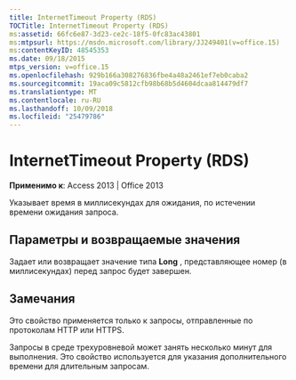 ```yaml
---
title: InternetTimeout Property (RDS)
TOCTitle: InternetTimeout Property (RDS)
ms:assetid: 66fc6e87-3d23-ce2c-18f5-0fc83ac43801
ms:mtpsurl: https://msdn.microsoft.com/library/JJ249401(v=office.15)
ms:contentKeyID: 48545353
ms.date: 09/18/2015
mtps_version: v=office.15
ms.openlocfilehash: 929b166a308276836fbe4a48a2461ef7eb0caba2
ms.sourcegitcommit: 19aca09c5812cfb98b68b5d4604dcaa814479df7
ms.translationtype: MT
ms.contentlocale: ru-RU
ms.lasthandoff: 10/09/2018
ms.locfileid: "25479786"
---
```

# <a name="internettimeout-property-rds"></a>InternetTimeout Property (RDS)


**Применимо к**: Access 2013 | Office 2013

Указывает время в миллисекундах для ожидания, по истечении времени ожидания запроса.

## <a name="settings-and-return-values"></a>Параметры и возвращаемые значения

Задает или возвращает значение типа **Long** , представляющее номер (в миллисекундах) перед запрос будет завершен.

## <a name="remarks"></a>Замечания

Это свойство применяется только к запросы, отправленные по протоколам HTTP или HTTPS.

Запросы в среде трехуровневой может занять несколько минут для выполнения. Это свойство используется для указания дополнительного времени для длительным запросам.

